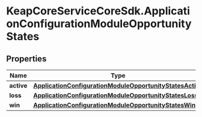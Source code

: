 # KeapCoreServiceCoreSdk.ApplicationConfigurationModuleOpportunityStates

## Properties

Name | Type | Description | Notes
------------ | ------------- | ------------- | -------------
**active** | [**ApplicationConfigurationModuleOpportunityStatesActive**](ApplicationConfigurationModuleOpportunityStatesActive.md) |  | [optional] 
**loss** | [**ApplicationConfigurationModuleOpportunityStatesLoss**](ApplicationConfigurationModuleOpportunityStatesLoss.md) |  | [optional] 
**win** | [**ApplicationConfigurationModuleOpportunityStatesWin**](ApplicationConfigurationModuleOpportunityStatesWin.md) |  | [optional] 


